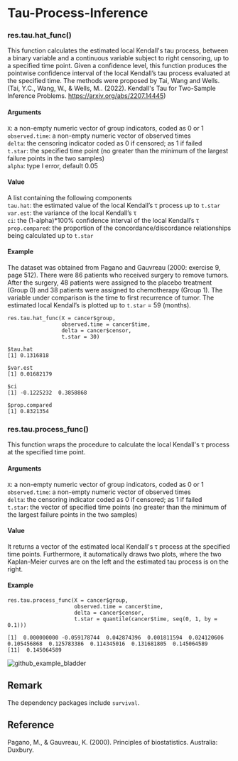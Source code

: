 # Tau-Process-Inference

### res.tau.hat_func()
This function calculates the estimated local Kendall's tau process, between a binary variable and a continuous variable subject to right censoring, up to a specified time point. Given a confidence level, this function produces the pointwise confidence interval of the local Kendall’s tau process evaluated at the specified time. The methods were proposed by Tai, Wang and Wells. <br>
(Tai, Y.C., Wang, W., & Wells, M.. (2022). Kendall's Tau for Two-Sample Inference Problems. https://arxiv.org/abs/2207.14445) <br>

#### Arguments
`X`: a non-empty numeric vector of group indicators, coded as 0 or 1 <br>
`observed.time`: a non-empty numeric vector of observed times <br>
`delta`: the censoring indicator coded as 0 if censored; as 1 if failed <br>
`t.star`: the specified time point (no greater than the minimum of the largest failure points in the two samples) <br>
`alpha`: type I error, default 0.05 <br>

#### Value
A list containing the following components <br>
`tau.hat`: the estimated value of the local Kendall’s &tau; process up to `t.star` <br>
`var.est`:  the variance of the local Kendall’s &tau;<br>
`ci`: the (1-alpha)*100% confidence interval of the local Kendall’s &tau;<br>
`prop.compared`: the proportion of the concordance/discordance relationships being calculated up to `t.star` <br>

#### Example
The dataset was obtained from Pagano and Gauvreau (2000: exercise 9, page 512). There were 86 patients who received surgery to remove tumors. After the surgery, 48 patients were assigned to the placebo treatment (Group 0) and 38 patients were assigned to chemotherapy (Group 1). The variable under comparison is the time to first recurrence of tumor. The estimated local Kendall’s is plotted up to `t.star` = 59 (months). <br>

```
res.tau.hat_func(X = cancer$group,
                 observed.time = cancer$time,
                 delta = cancer$censor,
                 t.star = 30)
                 
$tau.hat
[1] 0.1316818

$var.est
[1] 0.01682179

$ci
[1] -0.1225232  0.3858868

$prop.compared
[1] 0.8321354
```


### res.tau.process_func()
This function wraps the procedure to calculate the local Kendall's &tau; process at the specified time point. 

#### Arguments
`X`: a non-empty numeric vector of group indicators, coded as 0 or 1 <br>
`observed.time`: a non-empty numeric vector of observed times <br>
`delta`: the censoring indicator coded as 0 if censored; as 1 if failed <br>
`t.star`: the vector of specified time points (no greater than the minimum of the largest failure points in the two samples) <br>

#### Value
It returns a vector of the estimated local Kendall's &tau; process at the specified time points. Furthermore, it automatically draws two plots, where the two Kaplan-Meier curves are on the left and the estimated tau process is on the right. 

#### Example
```
res.tau.process_func(X = cancer$group,
                     observed.time = cancer$time,
                     delta = cancer$censor,
                     t.star = quantile(cancer$time, seq(0, 1, by = 0.1)))

[1]  0.000000000 -0.059178744  0.042874396  0.001811594  0.024120606  0.105456868  0.125783386  0.114345016  0.131681805  0.145064589
[11]  0.145064589
```
![github_example_bladder](https://user-images.githubusercontent.com/9900943/180813073-e3430a0a-17a6-40ca-91a0-8c6354d7fb84.png)
## Remark
The dependency packages include `survival`.

## Reference
Pagano, M., & Gauvreau, K. (2000). Principles of biostatistics. Australia: Duxbury. <br>
